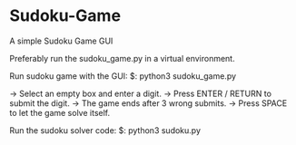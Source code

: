 # Sudoku-Game
A simple Sudoku Game GUI

Preferably run the sudoku_game.py in a virtual environment.

Run sudoku game with the GUI:
$: python3 sudoku_game.py

-> Select an empty box and enter a digit.
-> Press ENTER / RETURN to submit the digit.
-> The game ends after 3 wrong submits.
-> Press SPACE to let the game solve itself.



Run the sudoku solver code:
$: python3 sudoku.py

